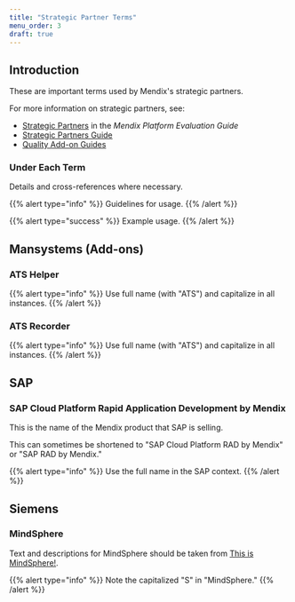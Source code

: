 ```yaml
---
title: "Strategic Partner Terms"
menu_order: 3
draft: true
---
```


## Introduction

These are important terms used by Mendix's strategic partners.

For more information on strategic partners, see:

* [Strategic Partners](https://www.mendix.com/evaluation-guide/strategic-partners/) in the *Mendix Platform Evaluation Guide*
* [Strategic Partners Guide](/partners/index)
* [Quality Add-on Guides](/addons/index)

### Under Each Term

Details and cross-references where necessary.

{{% alert type="info" %}}
Guidelines for usage.
{{% /alert %}}

{{% alert type="success" %}}
Example usage.
{{% /alert %}}

## Mansystems (Add-ons)

### ATS Helper

{{% alert type="info" %}}
Use full name (with "ATS") and capitalize in all instances.
{{% /alert %}}

### ATS Recorder

{{% alert type="info" %}}
Use full name (with "ATS") and capitalize in all instances.
{{% /alert %}}

## SAP

### SAP Cloud Platform Rapid Application Development by Mendix

This is the name of the Mendix product that SAP is selling.

This can sometimes be shortened to "SAP Cloud Platform RAD by Mendix" or "SAP RAD by Mendix."

{{% alert type="info" %}}
Use the full name in the SAP context.
{{% /alert %}}

## Siemens

### MindSphere

Text and descriptions for MindSphere should be taken from [This is MindSphere!](https://siemens.com/mindsphere).

{{% alert type="info" %}}
Note the capitalized "S" in "MindSphere."
{{% /alert %}}
